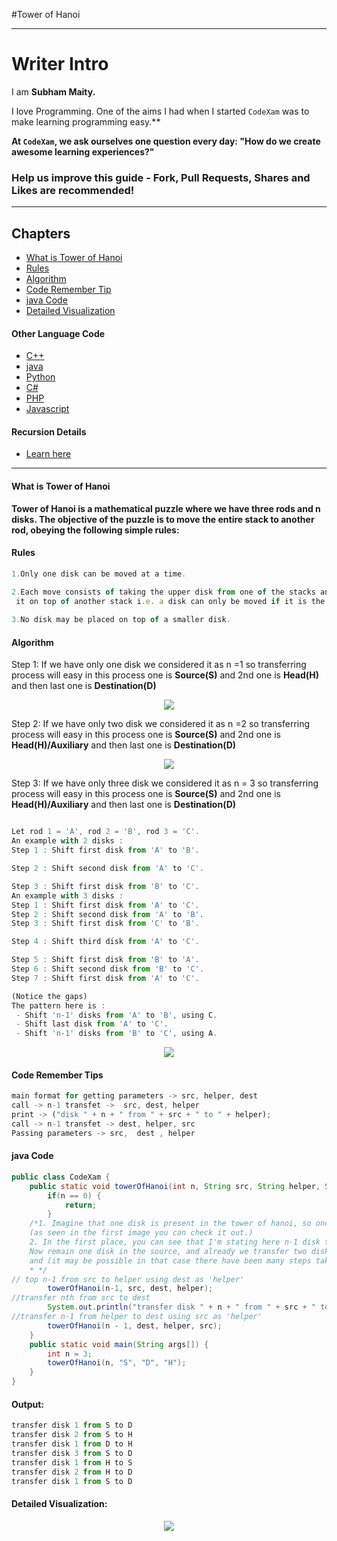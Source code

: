 #Tower of Hanoi

*******
# Writer Intro

I am **Subham Maity.**

I love Programming. One of the aims I had when I started ```CodeXam``` was to make learning programming easy.**

**At ```CodeXam```, we ask ourselves one question every day: "How do we create awesome learning experiences?"**

### Help us improve this guide - Fork, Pull Requests, Shares and Likes are recommended!
*******
## Chapters
* [What is Tower of Hanoi](#what-is-tower-of-hanoi)
* [Rules](#rules)
* [Algorithm](#algorithm)
* [Code Remember Tip](#code-remember-tips)
* [java Code](#java-code)
* [Detailed Visualization](#detailed-visualization)
#### Other Language Code
* [C++](#what-is-tower-of-hanoi)
* [java](#rules)
* [Python](#algorithm)
* [C#](#code-remember-tips)
* [PHP](#java-code)
* [Javascript](#detailed-visualization)
#### Recursion Details 
* [Learn here](#detailed-visualization)

*******
#### What is Tower of Hanoi
**Tower of Hanoi is a mathematical puzzle where we have three rods and n disks. The objective of the puzzle is to move the entire stack to another rod, obeying the following simple rules:**
#### Rules
```javascript
1.Only one disk can be moved at a time.

2.Each move consists of taking the upper disk from one of the stacks and placing
 it on top of another stack i.e. a disk can only be moved if it is the uppermost disk on a stack.
 
3.No disk may be placed on top of a smaller disk.
```

#### Algorithm


Step 1:
If we have only one disk we considered it as n =1 so
transferring process will easy in this process
one is **Source(S)** and 2nd one is **Head(H)** and then last one is **Destination(D)**

<p align="center">
        <img src="https://github.com/Subham-Maity/java-recursion-and-backtracking/blob/master/image(ignore)/th1.png?raw=true"/>
        </p>

Step 2:
If we have only two disk we considered it as n =2 so
transferring process will easy in this process
one is **Source(S)** and 2nd one is **Head(H)/Auxiliary** and then last one is **Destination(D)**

<p align="center">
        <img src="https://github.com/Subham-Maity/java-recursion-and-backtracking/blob/master/image(ignore)/towerofhanoi2.gif?raw=true"/>
        </p>

Step 3:
If we have only three disk we considered it as n = 3 so
transferring process will easy in this process
one is **Source(S)** and 2nd one is **Head(H)/Auxiliary** and then last one is **Destination(D)**

```javascript

Let rod 1 = 'A', rod 2 = 'B', rod 3 = 'C'.
An example with 2 disks :
Step 1 : Shift first disk from 'A' to 'B'.

Step 2 : Shift second disk from 'A' to 'C'.

Step 3 : Shift first disk from 'B' to 'C'.
An example with 3 disks :
Step 1 : Shift first disk from 'A' to 'C'.
Step 2 : Shift second disk from 'A' to 'B'.
Step 3 : Shift first disk from 'C' to 'B'.

Step 4 : Shift third disk from 'A' to 'C'.

Step 5 : Shift first disk from 'B' to 'A'.
Step 6 : Shift second disk from 'B' to 'C'.
Step 7 : Shift first disk from 'A' to 'C'.

(Notice the gaps)
The pattern here is :
 - Shift 'n-1' disks from 'A' to 'B', using C.
 - Shift last disk from 'A' to 'C'.
 - Shift 'n-1' disks from 'B' to 'C', using A.
```
<p align="center">
        <img src="https://github.com/Subham-Maity/java-recursion-and-backtracking/blob/master/image(ignore)/stackheight3.jpeg?raw=true"/>
        </p>

#### **Code Remember Tips**
```javascript
main format for getting parameters -> src, helper, dest
call -> n-1 transfet ->  src, dest, helper
print -> ("disk " + n + " from " + src + " to " + helper);
call -> n-1 transfet -> dest, helper, src
Passing parameters -> src,  dest , helper
```
#### java Code
```java
public class CodeXam {
    public static void towerOfHanoi(int n, String src, String helper, String dest) {
        if(n == 0) {
            return;
        }
    /*1. Imagine that one disk is present in the tower of hanoi, so once that disk passes directly from the source to the destination
    (as seen in the first image you can check it out.)
    2. In the first place, you can see that I'm stating here n-1 disk transfer source to helper, which means we're assuming we have three disks.
    Now remain one disk in the source, and already we transfer two disks to the helper so both are ours (n-1) [n-1 = 2 because 1 disk + (n-1) disk = n disk]
    and (it may be possible in that case there have been many steps taken in that transfer process) you can check the image below -> step 4
    * */
// top n-1 from src to helper using dest as 'helper'
        towerOfHanoi(n-1, src, dest, helper);
//transfer nth from src to dest
        System.out.println("transfer disk " + n + " from " + src + " to " + helper);
//transfer n-1 from helper to dest using src as 'helper'
        towerOfHanoi(n - 1, dest, helper, src);
    }
    public static void main(String args[]) {
        int n = 3;
        towerOfHanoi(n, "S", "D", "H");
    }
}
```


#### Output:

```javascript
transfer disk 1 from S to D
transfer disk 2 from S to H
transfer disk 1 from D to H
transfer disk 3 from S to D
transfer disk 1 from H to S
transfer disk 2 from H to D
transfer disk 1 from S to D

```
#### Detailed Visualization:
<p align="center">
        <img src="https://github.com/Subham-Maity/java-recursion-and-backtracking/blob/master/image(ignore)/towerofhanoi.png?raw=true"/>
        </p>
